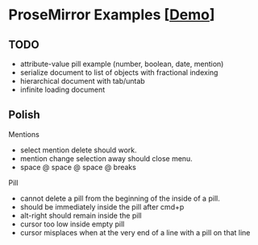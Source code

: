 # ProseMirror Examples [[Demo](https://ccorcos.github.io/prosemirror-examples)]

## TODO

- attribute-value pill example (number, boolean, date, mention)
- serialize document to list of objects with fractional indexing
- hierarchical document with tab/untab
- infinite loading document

## Polish

Mentions
- select mention delete should work.
- mention change selection away should close menu.
- space @ space @ space @ breaks

Pill
- cannot delete a pill from the beginning of the inside of a pill.
- should be immediately inside the pill after cmd+p
- alt-right should remain inside the pill
- cursor too low inside empty pill
- cursor misplaces when at the very end of a line with a pill on that line
